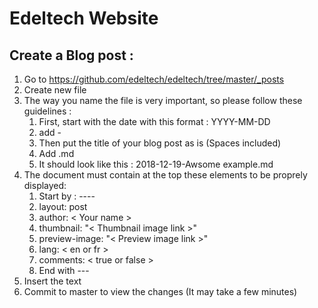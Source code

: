 
# Edeltech Website

## Create a Blog post :
  
  1. Go to https://github.com/edeltech/edeltech/tree/master/_posts
  2. Create new file
  3. The way you name the file is very important, so please follow these guidelines :
      1. First, start with the date with this format : YYYY-MM-DD
      2. add -
      3. Then put the title of your blog post as is (Spaces included)
      4. Add .md 
      5. It should look like this : 2018-12-19-Awsome example.md
  4. The document must contain at the top these elements to be proprely displayed:
      1. Start by : ----
      2. layout: post
      3. author: < Your name >
      4. thumbnail: "< Thumbnail image link >"
      5. preview-image: "< Preview image link >"
      6. lang: < en or fr >
      7. comments: < true or false >
      8. End with ---
  5. Insert the text 
  6. Commit to master to view the changes (It may take a few minutes)




